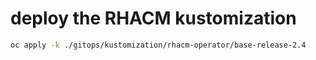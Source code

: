 # deploy the RHACM kustomization

```bash
oc apply -k ./gitops/kustomization/rhacm-operator/base-release-2.4
```
